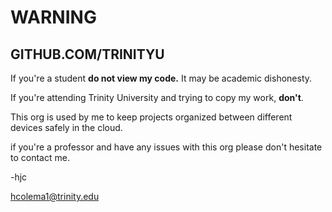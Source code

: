 # WARNING

## GITHUB.COM/TRINITYU

If you're a student **do not view my code.**
It may be academic dishonesty.

If you're attending Trinity University and trying to copy my work, **don't**.

This org is used by me to keep projects organized between different devices safely in the cloud.

if you're a professor and have any issues with this org please don't hesitate to contact me.

-hjc

hcolema1@trinity.edu
